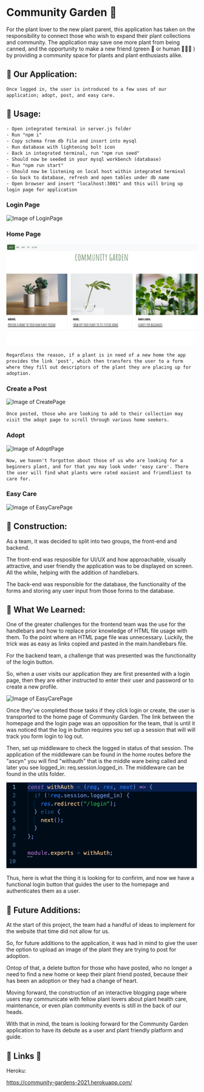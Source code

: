 # Community Garden 🌿
For the plant lover to the new plant parent, this application has taken on the responsibility to connect those who wish to expand their plant collections and community. The application may save one more plant from being canned, and the opportunity to make a new friend (green 🌱 or human 👩🏻‍🌾 ) by providing a community space for plants and plant enthusiasts alike. 

## 🌱 Our Application:  
    Once logged in, the user is introduced to a few uses of our application; adopt, post, and easy care. 
    
## 🌱 Usage:
    - Open integrated terminal in server.js folder 
    - Run "npm i"
    - Copy schema from db file and insert into mysql
    - Run database with lightening bolt icon
    - Back in integrated terminal, run "npm run seed"
    - Should now be seeded in your mysql workbench (database)
    - Run "npm run start"
    - Should now be listening on local host within integrated terminal
    - Go back to database, refresh and open tables under db name
    - Open browser and insert "localhost:3001" and this will bring up login page for application

### Login Page
![Image of LoginPage](./assets/login-page.png)

### Home Page
![Image of HomePage](./assets/home-page.png)

    Regardless the reason, if a plant is in need of a new home the app provides the link 'post', which then transfers the user to a form where they fill out descriptors of the plant they are placing up for adoption.  

### Create a Post
![Image of CreatePage](./assets/post-page.png)

    Once posted, those who are looking to add to their collection may visit the adopt page to scroll through various home seekers. 

### Adopt
![Image of AdoptPage](./assets/adopt-page.png)

    Now, we haven't forgotton about those of us who are looking for a beginners plant, and for that you may look under 'easy care'. There the user will find what plants were rated easiest and friendliest to care for.

### Easy Care
![Image of EasyCarePage](./assets/easy-page.png)

## 🌱 Construction:
As a team, it was decided to split into two groups, the front-end and backend.

The front-end was resposible for UI/UX and how approachable, visually attractive, and user friendly the application was to be displayed on screen. All the while, helping with the addition of handlebars. 

The back-end was responsible for the database, the functionality of the forms and storing any user input from those forms to the database.  

## 🌱 What We Learned:

One of the greater challenges for the frontend team was the use for the handlebars and how to replace prior knowledge of HTML file usage with them. To the point where an HTML page file was unnecessary. Luckily, the trick was as easy as links copied and pasted in the main.handlebars file.  

For the backend team, a challenge that was presented was the functionality of the login button. 

So, when a user visits our application they are first presented with a login page, then they are either instructed to enter their user and password or to create a new profile. 

![Image of EasyCarePage](./assets/create-page.png)

Once they've completed those tasks if they click login or create, the user is transported to the home page of Community Garden. The link between the homepage and the login page was an opposition for the team, that is until it was noticed that
the log in button requires you set up a session that will will track you form login to log out. 

Then, set up middleware to check the logged in status of that session. The application of the middleware can be found in the home routes before the "ascyn" you will find "withauth" that is the middle ware being called and later you see logged_in: req.session.logged_in. The middleware can be found in the utils folder. 

![Image of EasyCarePage](./assets/withAuth.png)

Thus, here is what the thing it is looking for to confirim, and now we have a functional login button that guides the user to the homepage and authenticates them as a user.

## 🌱 Future Additions:
At the start of this project, the team had a handful of ideas to implement for the website that time did not allow for us.

So, for future additions to the application, it was had in mind to give the user the option to upload an image of the plant they are trying to post for adoption.

Ontop of that, a delete button for those who have posted, who no longer a need to find a new home or keep their plant friend posted, because their has been an adoption or they had a change of heart. 

Moving forward, the construction of an interactive blogging page where users may communicate with fellow plant lovers about plant health care, maintenance, or even plan community events is still in the back of our heads.

With that in mind, the team is looking forward for the Community Garden application to have its debute as a user and plant friendly platform and guide.

## 🌱 Links 🌱

Heroku:

https://community-gardens-2021.herokuapp.com/
